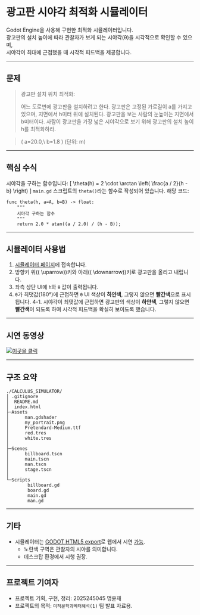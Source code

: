 # 광고판 시야각 최적화 시뮬레이터
Godot Engine을 사용해 구현한 최적화 시뮬레이터입니다.  
광고판의 설치 높이에 따라 관찰자가 보게 되는 시야각(θ)을 시각적으로 확인할 수 있으며,  
시야각이 최대에 근접했을 때 시각적 피드백을 제공합니다.
___
## 문제
> 광고판 설치 위치 최적화:
> 
> 어느 도로변에 광고판을 설치하려고 한다. 광고판은 고정된 가로길이 a를 가지고 있으며,
> 지면에서 h미터 위에 설치된다. 광고판을 보는 사람의 눈높이는 지면에서 b미터이다.
> 사람이 광고판을 가장 넓은 시야각으로 보기 위해 광고판의 설치 높이 h를 최적화하라.

> \( a=20.0,\ b=1.8 \) (단위: m)
___
## 핵심 수식
시야각을 구하는 함수입니다:
\[
\theta(h) = 2 \cdot \arctan \left( \frac{a / 2}{h - b} \right)
\]
`main.gd` 스크립트의 `theta()`라는 함수로 작성되어 있습니다.
해당 코드:
```gdscript
func theta(h, a=A, b=B) -> float:
	"""
	시야각 구하는 함수
	"""
	return 2.0 * atan((a / 2.0) / (h - B));
```
___
## 시뮬레이터 사용법
1. [시뮬레이터 페이지](https://resistance-r.github.io/Calculus-Simulator/)에 접속합니다.
2. 방향키 위(\( \uparrow\))키와 아래(\( \downarrow\))키로 광고판을 올리고 내립니다.
3. 좌측 상단 UI에 `h`와 `θ` 값이 출력됩니다.
4. `θ`가 최댓값(180°)에 근접하면 `θ` UI 색상이 **하얀색**, 그렇지 않으면 **빨간색**으로 표시됩니다.
    4-1. 시야각이 최댓값에 근접하면 광고판의 색상이 **하얀색**, 그렇지 않으면 **빨간색**이 되도록 하여 시각적 피드백을 확실히 보이도록 했습니다.
___
## 시연 동영상
[![이곳을 클릭](https://img.youtube.com/vi/5_-nC0_L-JM/0.jpg)](https://youtu.be/5_-nC0_L-JM)
___
## 구조 요약
```shell
./CALCULUS_SIMULATOR/
│ .gitignore  
│  README.md
│  index.html
├─Assets
│      man.gdshader
│      my_portrait.png
│      Pretendard-Medium.ttf
│      red.tres
│      white.tres
│
├─Scenes
│      billboard.tscn
│      main.tscn
│      man.tscn
│      stage.tscn
│
└─Scripts
        billboard.gd
        board.gd
        main.gd
        man.gd
```
___
## 기타
- 시뮬레이터는 [GODOT HTML5 export](https://docs.godotengine.org/en/latest/tutorials/export/exporting_for_web.html)로 웹에서 시연 [가능](https://resistance-r.github.io/Calculus-Simulator/).
    - 노란색 구역은 관찰자의 시야를 의미합니다.
    - 데스크탑 환경에서 시행 권장.
___
## 프로젝트 기여자
- 프로젝트 기획, 구현, 정리: 2025245045 명윤재
- 프로젝트의 목적: `미적분학과벡터해석(1)` 팀 발표 자료용.